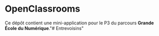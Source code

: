 # OpenClassrooms

Ce dépôt contient une mini-application pour le P3 du parcours **Grande École du Numérique**."# Entrevoisins" 
